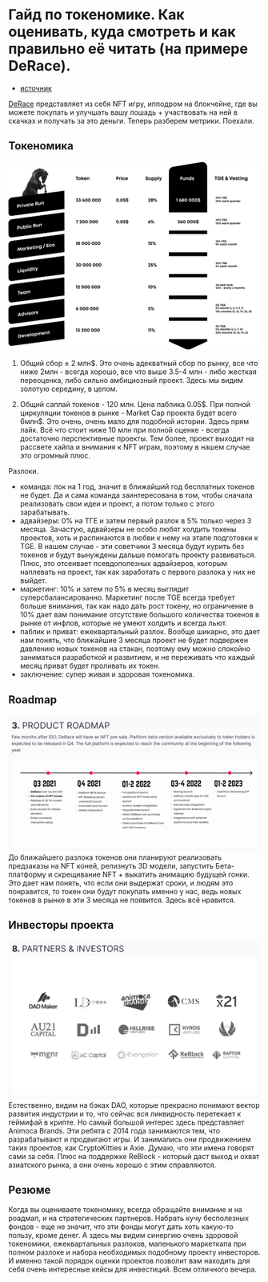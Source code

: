 # Гайд по токеномике. Как оценивать, куда смотреть и как правильно её читать (на примере DeRace).
- [источник](https://t.me/idoresearch)

[DeRace](https://daomaker.com/company/derace) представляет из себя NFT игру, ипподром на блокчейне, где вы можете покупать и улучшать вашу лошадь + участвовать на ней в скачках и получать за это деньги. Теперь разберем метрики. Поехали.

## Токеномика
![](_attachments/c0725d6667d7a38f543e1e1c4f7da11d.png)

1. Общий сбор ± 2 млн\$. Это очень адекватный сбор по рынку, все что ниже 2млн - всегда хорошо, все что выше 3.5-4 млн - либо жесткая переоценка, либо сильно амбициозный проект. Здесь мы видим золотую середину, в целом.

2. Общий саплай токенов - 120 млн. Цена паблика 0.05\$. При полной циркуляции токенов в рынке - Market Cap проекта будет всего 6млн\$. Это очень, очень мало для подобной истории. Здесь прям лайк. Всё что стоит ниже 10 млн при полной оценке - всегда достаточно перспективные проекты. Тем более, проект выходит на рассвете хайпа и внимания к NFT играм, поэтому в нашем случае это огромный плюс.

Разлоки. 
- команда: лок на 1 год, значит в ближайший год бесплатных токенов не будет. Да и сама команда заинтересована в том, чтобы сначала реализовать свои идеи и проект, а потом только с этого зарабатывать.
- адвайзеры: 0% на ТГЕ и затем первый разлок в 5% только через 3 месяца. Зачастую, адвайзеры не особо любят холдить токены проектов, хоть и распинаются в любви к нему на этапе подготовки к TGE. В нашем случае - эти советчики 3 месяца будут курить без токенов и будут вынуждены дальше помогать проекту развиваться. Плюс, это отсеивает псевдополезных адвайзеров, которым наплевать на проект, так как заработать с первого разлока у них не выйдет.
- маркетинг: 10% и затем по 5% в месяц выглядит суперсбалансированно. Маркетинг после TGE всегда требует больше внимания, так как надо дать рост токену, но ограничение в 10% дает вам понимание отсутствие большого количества токенов в рынке от инфлов, которые не умеют холдить и всегда льют.
- паблик и приват: ежеквартальный разлок. Вообще шикарно, это дает нам понять, что ближайшие 3 месяца проект не будет подвержен давлению новых токенов на стакан, поэтому ему можно спокойно заниматься разработкой и развитием, и не переживать что каждый месяц приват будет проливать их токен.
- заключение: супер живая и здоровая токеномика.

## Roadmap
![](_attachments/f1ac04b3b9dd68015a9529125fed1c26.png)
До ближайшего разлока токенов они планируют реализовать предзаказы на NFT коней, релизнуть 3D модели, запустить Бета-платформу и скрещивание NFT + выкатить анимацию будущей гонки. Это дает нам понять, что если они выдержат сроки, и людям это понравится, то токен они будут покупать именно у нас, ведь новых токенов в рынке в эти 3 месяца не появится. Здесь всё нравится.

## Инвесторы проекта
![](_attachments/ea29923dd2ebddd685e21e6e895529c4.png)
Естественно, видим на бэках DAO, которые прекрасно понимают вектор развития индустрии и то, что сейчас вся ликвидность перетекает к геймифай в крипте. Но самый большой интерес здесь представляет Animoca Brands. Эти ребята с 2014 года занимаются тем, что разрабатывают и продвигают игры. И занимались они продвижением таких проектов, как CryptoKitties и Axie. Думаю, что эти имена говорят сами за себя. Плюс на поддержке ReBlock - который даст выход и охват азиатского рынка, а они очень хорошо с этим справляются.

## Резюме
Когда вы оцениваете токеномику, всегда обращайте внимание и на роадмап, и на стратегических партнеров. Набрать кучу бесполезных фондов - еще не значит, что эти фонды могут дать хоть какую-то пользу, кроме денег. А здесь мы видим синергию очень здоровой токеномики, ежеквартальных разлоков, маленького маркеткапа при полном разлоке и набора необходимых подобному проекту инвесторов. И именно такой порядок оценки проектов позволит вам находить для себя очень интересные кейсы для инвестиций. Всем отличного вечера.
